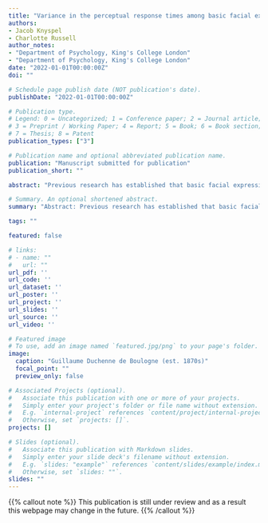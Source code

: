 ```yaml
---
title: "Variance in the perceptual response times among basic facial expressions is best explained by valence and arousal"
authors:
- Jacob Knyspel
- Charlotte Russell
author_notes: 
- "Department of Psychology, King's College London"
- "Department of Psychology, King's College London"
date: "2022-01-01T00:00:00Z"
doi: ""

# Schedule page publish date (NOT publication's date).
publishDate: "2022-01-01T00:00:00Z"

# Publication type.
# Legend: 0 = Uncategorized; 1 = Conference paper; 2 = Journal article;
# 3 = Preprint / Working Paper; 4 = Report; 5 = Book; 6 = Book section;
# 7 = Thesis; 8 = Patent
publication_types: ["3"]

# Publication name and optional abbreviated publication name.
publication: "Manuscript submitted for publication"
publication_short: ""

abstract: "Previous research has established that basic facial expressions vary considerably in terms of the speed with which they are perceived, including those which are often said to have similar levels of dimensional factors such as valence and arousal. This study aimed (1) to replicate these previous findings; (2) to compare statistical models of response time data based on the discrete factor of basic emotions and the dimensional factors of valence and arousal; and (3) to investigate the potential effects of ethnicity and current emotional state. Participants completed an online task in which they were presented with emotional phrases, followed by facial expression images, and were instructed to report whether each combination matched as quickly as possible. The emotional phrases used were independently piloted to ensure suitability for inclusion. While variance in response times among basic facial expressions was found, this was notably more minimal than in some previous research, something which is attributed to methodological differences. Statistical models based on discrete emotions and valence/arousal were found to fit the data equally well, indicating that variance in response times among expressions did not need to be explained beyond valence and arousal alone. Neither ethnicity nor current emotional state were found to affect response times. These findings suggest that temporal facial expression perception research might best focus on dimensional factors such as valence and arousal moving forward."

# Summary. An optional shortened abstract.
summary: "Abstract: Previous research has established that basic facial expressions vary considerably in terms of the speed with which they are perceived, including those which are often said to have similar levels of dimensional factors such as valence and arousal. This study aimed (1) to replicate these previous findings; (2) to compare statistical models of response time data based on the discrete factor of basic emotions and the dimensional factors of valence and arousal; and (3) to investigate the potential effects of ethnicity and current emotional state. *Continue reading...*"

tags: ""

featured: false

# links:
# - name: ""
#   url: ""
url_pdf: ''
url_code: ''
url_dataset: ''
url_poster: ''
url_project: ''
url_slides: ''
url_source: ''
url_video: ''

# Featured image
# To use, add an image named `featured.jpg/png` to your page's folder. 
image:
  caption: "Guillaume Duchenne de Boulogne (est. 1870s)"
  focal_point: ""
  preview_only: false

# Associated Projects (optional).
#   Associate this publication with one or more of your projects.
#   Simply enter your project's folder or file name without extension.
#   E.g. `internal-project` references `content/project/internal-project/index.md`.
#   Otherwise, set `projects: []`.
projects: []

# Slides (optional).
#   Associate this publication with Markdown slides.
#   Simply enter your slide deck's filename without extension.
#   E.g. `slides: "example"` references `content/slides/example/index.md`.
#   Otherwise, set `slides: ""`.
slides: ""
---
```


{{% callout note %}}
This publication is still under review and as a result this webpage may change in the future.
{{% /callout %}}
